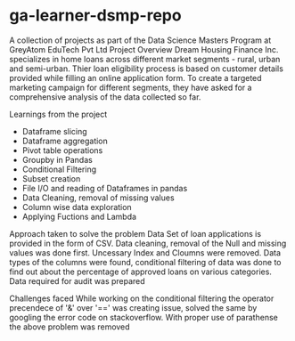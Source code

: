 # ga-learner-dsmp-repo
A collection of projects as part of the Data Science Masters Program at GreyAtom EduTech Pvt Ltd
Project Overview
Dream Housing Finance Inc. specializes in home loans across different market segments - rural, urban and semi-urban. Thier loan eligibility process is based on customer details provided while filling an online application form. To create a targeted marketing campaign for different segments, they have asked for a comprehensive analysis of the data collected so far.

Learnings from the project
- Dataframe slicing
- Dataframe aggregation
- Pivot table operations
- Groupby in Pandas
- Conditional Filtering
- Subset creation
- File I/O and reading of Dataframes in pandas
- Data Cleaning, removal of missing values
- Column wise data exploration
- Applying Fuctions and Lambda


Approach taken to solve the problem
Data Set of loan applications is provided in the form of CSV. Data cleaning, removal of the Null and missing values was done first. Uncessary Index and Cloumns were removed. Data types of the columns were found, conditional filtering of data was done to find out about the percentage of approved loans on various categories. Data required for audit was prepared

Challenges faced
While working on the conditional filtering the operator precendece of '&' over '==' was creating issue, solved the same by googling the error code on stackoverflow. With proper use of parathense the above problem was removed
